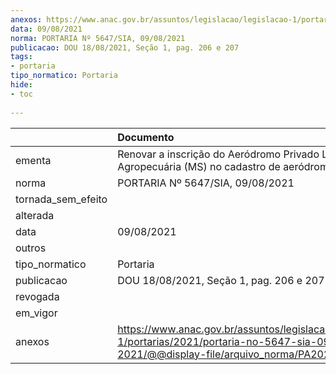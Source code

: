 ```yaml
---
anexos: https://www.anac.gov.br/assuntos/legislacao/legislacao-1/portarias/2021/portaria-no-5647-sia-09-08-2021/@@display-file/arquivo_norma/PA2021-5647.pdf
data: 09/08/2021
norma: PORTARIA Nº 5647/SIA, 09/08/2021
publicacao: DOU 18/08/2021, Seção 1, pag. 206 e 207
tags:
- portaria
tipo_normatico: Portaria
hide: 
- toc 
 
---
```


|                    | Documento                                                                                                                                            |
|:-------------------|:-----------------------------------------------------------------------------------------------------------------------------------------------------|
| ementa             | Renovar a inscrição do Aeródromo Privado Lobo Agropecuária (MS) no cadastro de aeródromos                                                            |
| norma              | PORTARIA Nº 5647/SIA, 09/08/2021                                                                                                                     |
| tornada_sem_efeito |                                                                                                                                                      |
| alterada           |                                                                                                                                                      |
| data               | 09/08/2021                                                                                                                                           |
| outros             |                                                                                                                                                      |
| tipo_normatico     | Portaria                                                                                                                                             |
| publicacao         | DOU 18/08/2021, Seção 1, pag. 206 e 207                                                                                                              |
| revogada           |                                                                                                                                                      |
| em_vigor           |                                                                                                                                                      |
| anexos             | https://www.anac.gov.br/assuntos/legislacao/legislacao-1/portarias/2021/portaria-no-5647-sia-09-08-2021/@@display-file/arquivo_norma/PA2021-5647.pdf |